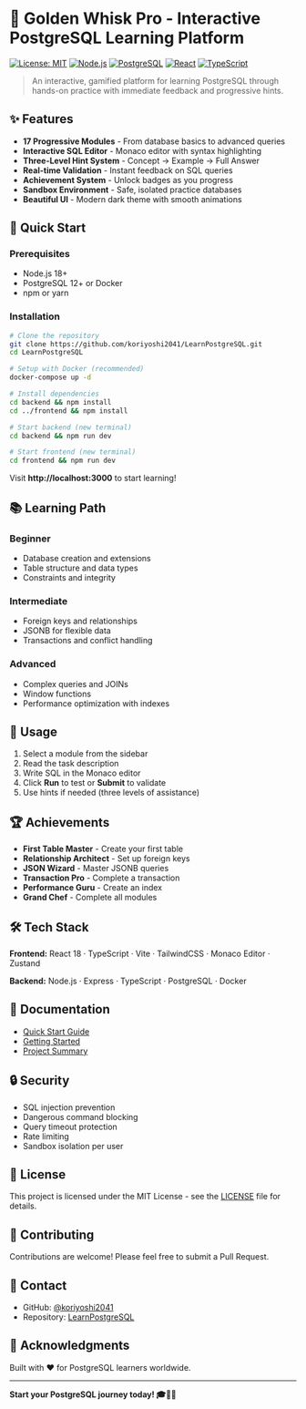 # 🍳 Golden Whisk Pro - Interactive PostgreSQL Learning Platform

[![License: MIT](https://img.shields.io/badge/License-MIT-yellow.svg)](https://opensource.org/licenses/MIT)
[![Node.js](https://img.shields.io/badge/Node.js-18+-green.svg)](https://nodejs.org/)
[![PostgreSQL](https://img.shields.io/badge/PostgreSQL-12+-blue.svg)](https://www.postgresql.org/)
[![React](https://img.shields.io/badge/React-18-61dafb.svg)](https://reactjs.org/)
[![TypeScript](https://img.shields.io/badge/TypeScript-5.3-blue.svg)](https://www.typescriptlang.org/)

> An interactive, gamified platform for learning PostgreSQL through hands-on practice with immediate feedback and progressive hints.

## ✨ Features

- **17 Progressive Modules** - From database basics to advanced queries
- **Interactive SQL Editor** - Monaco editor with syntax highlighting
- **Three-Level Hint System** - Concept → Example → Full Answer
- **Real-time Validation** - Instant feedback on SQL queries
- **Achievement System** - Unlock badges as you progress
- **Sandbox Environment** - Safe, isolated practice databases
- **Beautiful UI** - Modern dark theme with smooth animations

## 🚀 Quick Start

### Prerequisites

- Node.js 18+
- PostgreSQL 12+ or Docker
- npm or yarn

### Installation

```bash
# Clone the repository
git clone https://github.com/koriyoshi2041/LearnPostgreSQL.git
cd LearnPostgreSQL

# Setup with Docker (recommended)
docker-compose up -d

# Install dependencies
cd backend && npm install
cd ../frontend && npm install

# Start backend (new terminal)
cd backend && npm run dev

# Start frontend (new terminal)
cd frontend && npm run dev
```

Visit **http://localhost:3000** to start learning!

## 📚 Learning Path

### Beginner
- Database creation and extensions
- Table structure and data types
- Constraints and integrity

### Intermediate
- Foreign keys and relationships
- JSONB for flexible data
- Transactions and conflict handling

### Advanced
- Complex queries and JOINs
- Window functions
- Performance optimization with indexes

## 🎯 Usage

1. Select a module from the sidebar
2. Read the task description
3. Write SQL in the Monaco editor
4. Click **Run** to test or **Submit** to validate
5. Use hints if needed (three levels of assistance)

## 🏆 Achievements

- **First Table Master** - Create your first table
- **Relationship Architect** - Set up foreign keys
- **JSON Wizard** - Master JSONB queries
- **Transaction Pro** - Complete a transaction
- **Performance Guru** - Create an index
- **Grand Chef** - Complete all modules

## 🛠️ Tech Stack

**Frontend:** React 18 · TypeScript · Vite · TailwindCSS · Monaco Editor · Zustand

**Backend:** Node.js · Express · TypeScript · PostgreSQL · Docker

## 📖 Documentation

- [Quick Start Guide](QUICK_START.md)
- [Getting Started](GETTING_STARTED.md)
- [Project Summary](PROJECT_SUMMARY.md)

## 🔒 Security

- SQL injection prevention
- Dangerous command blocking
- Query timeout protection
- Rate limiting
- Sandbox isolation per user

## 📝 License

This project is licensed under the MIT License - see the [LICENSE](LICENSE) file for details.

## 🤝 Contributing

Contributions are welcome! Please feel free to submit a Pull Request.

## 📧 Contact

- GitHub: [@koriyoshi2041](https://github.com/koriyoshi2041)
- Repository: [LearnPostgreSQL](https://github.com/koriyoshi2041/LearnPostgreSQL)

## 🙏 Acknowledgments

Built with ❤️ for PostgreSQL learners worldwide.

---

**Start your PostgreSQL journey today! 🎓👨‍🍳**
